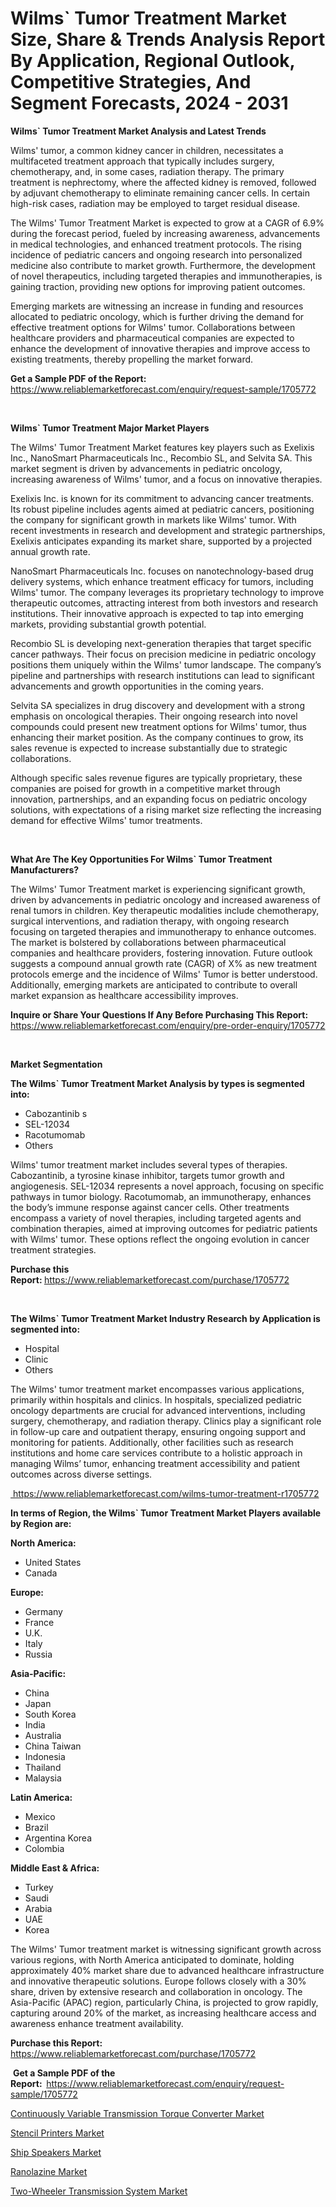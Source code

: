 <p><h1>Wilms` Tumor Treatment Market Size, Share & Trends Analysis Report By Application, Regional Outlook, Competitive Strategies, And Segment Forecasts, 2024 - 2031</h1></p><p><strong>Wilms` Tumor Treatment Market Analysis and Latest Trends</strong></p>
<p><p>Wilms' tumor, a common kidney cancer in children, necessitates a multifaceted treatment approach that typically includes surgery, chemotherapy, and, in some cases, radiation therapy. The primary treatment is nephrectomy, where the affected kidney is removed, followed by adjuvant chemotherapy to eliminate remaining cancer cells. In certain high-risk cases, radiation may be employed to target residual disease. </p><p>The Wilms' Tumor Treatment Market is expected to grow at a CAGR of 6.9% during the forecast period, fueled by increasing awareness, advancements in medical technologies, and enhanced treatment protocols. The rising incidence of pediatric cancers and ongoing research into personalized medicine also contribute to market growth. Furthermore, the development of novel therapeutics, including targeted therapies and immunotherapies, is gaining traction, providing new options for improving patient outcomes. </p><p>Emerging markets are witnessing an increase in funding and resources allocated to pediatric oncology, which is further driving the demand for effective treatment options for Wilms' tumor. Collaborations between healthcare providers and pharmaceutical companies are expected to enhance the development of innovative therapies and improve access to existing treatments, thereby propelling the market forward.</p></p>
<p><strong>Get a Sample PDF of the Report:&nbsp;</strong> <a href="https://www.reliablemarketforecast.com/enquiry/request-sample/1705772?utm_campaign=1159&utm_medium=2&utm_source=Github&utm_content=ia&utm_term=21102024&utm_id=wilms-tumor-treatment">https://www.reliablemarketforecast.com/enquiry/request-sample/1705772</a></p>
<p>&nbsp;</p>
<p><strong>Wilms` Tumor Treatment Major Market Players</strong></p>
<p><p>The Wilms' Tumor Treatment Market features key players such as Exelixis Inc., NanoSmart Pharmaceuticals Inc., Recombio SL, and Selvita SA. This market segment is driven by advancements in pediatric oncology, increasing awareness of Wilms' tumor, and a focus on innovative therapies.</p><p>Exelixis Inc. is known for its commitment to advancing cancer treatments. Its robust pipeline includes agents aimed at pediatric cancers, positioning the company for significant growth in markets like Wilms' tumor. With recent investments in research and development and strategic partnerships, Exelixis anticipates expanding its market share, supported by a projected annual growth rate.</p><p>NanoSmart Pharmaceuticals Inc. focuses on nanotechnology-based drug delivery systems, which enhance treatment efficacy for tumors, including Wilms' tumor. The company leverages its proprietary technology to improve therapeutic outcomes, attracting interest from both investors and research institutions. Their innovative approach is expected to tap into emerging markets, providing substantial growth potential.</p><p>Recombio SL is developing next-generation therapies that target specific cancer pathways. Their focus on precision medicine in pediatric oncology positions them uniquely within the Wilms' tumor landscape. The company’s pipeline and partnerships with research institutions can lead to significant advancements and growth opportunities in the coming years.</p><p>Selvita SA specializes in drug discovery and development with a strong emphasis on oncological therapies. Their ongoing research into novel compounds could present new treatment options for Wilms' tumor, thus enhancing their market position. As the company continues to grow, its sales revenue is expected to increase substantially due to strategic collaborations.</p><p>Although specific sales revenue figures are typically proprietary, these companies are poised for growth in a competitive market through innovation, partnerships, and an expanding focus on pediatric oncology solutions, with expectations of a rising market size reflecting the increasing demand for effective Wilms' tumor treatments.</p></p>
<p>&nbsp;</p>
<p><strong>What Are The Key Opportunities For Wilms` Tumor Treatment Manufacturers?</strong></p>
<p><p>The Wilms' Tumor Treatment market is experiencing significant growth, driven by advancements in pediatric oncology and increased awareness of renal tumors in children. Key therapeutic modalities include chemotherapy, surgical interventions, and radiation therapy, with ongoing research focusing on targeted therapies and immunotherapy to enhance outcomes. The market is bolstered by collaborations between pharmaceutical companies and healthcare providers, fostering innovation. Future outlook suggests a compound annual growth rate (CAGR) of X% as new treatment protocols emerge and the incidence of Wilms' Tumor is better understood. Additionally, emerging markets are anticipated to contribute to overall market expansion as healthcare accessibility improves.</p></p>
<p><strong>Inquire or Share Your Questions If Any Before Purchasing This Report:</strong> <a href="https://www.reliablemarketforecast.com/enquiry/pre-order-enquiry/1705772?utm_campaign=1159&utm_medium=2&utm_source=Github&utm_content=ia&utm_term=21102024&utm_id=wilms-tumor-treatment">https://www.reliablemarketforecast.com/enquiry/pre-order-enquiry/1705772</a></p>
<p>&nbsp;</p>
<p><strong>Market Segmentation</strong></p>
<p><strong>The Wilms` Tumor Treatment Market Analysis by types is segmented into:</strong></p>
<p><ul><li>Cabozantinib s</li><li>SEL-12034</li><li>Racotumomab</li><li>Others</li></ul></p>
<p><p>Wilms' tumor treatment market includes several types of therapies. Cabozantinib, a tyrosine kinase inhibitor, targets tumor growth and angiogenesis. SEL-12034 represents a novel approach, focusing on specific pathways in tumor biology. Racotumomab, an immunotherapy, enhances the body’s immune response against cancer cells. Other treatments encompass a variety of novel therapies, including targeted agents and combination therapies, aimed at improving outcomes for pediatric patients with Wilms' tumor. These options reflect the ongoing evolution in cancer treatment strategies.</p></p>
<p><strong>Purchase this Report:&nbsp;</strong><a href="https://www.reliablemarketforecast.com/purchase/1705772?utm_campaign=1159&utm_medium=2&utm_source=Github&utm_content=ia&utm_term=21102024&utm_id=wilms-tumor-treatment">https://www.reliablemarketforecast.com/purchase/1705772</a></p>
<p>&nbsp;</p>
<p><strong>The Wilms` Tumor Treatment Market Industry Research by Application is segmented into:</strong></p>
<p><ul><li>Hospital</li><li>Clinic</li><li>Others</li></ul></p>
<p><p>The Wilms' tumor treatment market encompasses various applications, primarily within hospitals and clinics. In hospitals, specialized pediatric oncology departments are crucial for advanced interventions, including surgery, chemotherapy, and radiation therapy. Clinics play a significant role in follow-up care and outpatient therapy, ensuring ongoing support and monitoring for patients. Additionally, other facilities such as research institutions and home care services contribute to a holistic approach in managing Wilms’ tumor, enhancing treatment accessibility and patient outcomes across diverse settings.</p></p>
<p><a href="https://www.reliablemarketforecast.com/wilms-tumor-treatment-r1705772?utm_campaign=1159&utm_medium=2&utm_source=Github&utm_content=ia&utm_term=21102024&utm_id=wilms-tumor-treatment">&nbsp;https://www.reliablemarketforecast.com/wilms-tumor-treatment-r1705772</a></p>
<p><strong>In terms of Region, the Wilms` Tumor Treatment Market Players available by Region are:</strong></p>
<p>
    <p> <strong> North America: </strong>
        <ul>
            <li>United States</li>
            <li>Canada</li>
        </ul>
        </p> 
    <p> <strong> Europe: </strong>
        <ul>
            <li>Germany</li>
            <li>France</li>
            <li>U.K.</li>
            <li>Italy</li>
            <li>Russia</li>
        </ul>
        </p> 
    <p> <strong> Asia-Pacific: </strong>
        <ul>
            <li>China</li>
            <li>Japan</li>
            <li>South Korea</li>
            <li>India</li>
            <li>Australia</li>
            <li>China Taiwan</li>
            <li>Indonesia</li>
            <li>Thailand</li>
            <li>Malaysia</li>
        </ul>
        </p> 
    <p> <strong> Latin America: </strong>
        <ul>
            <li>Mexico</li>
            <li>Brazil</li>
            <li>Argentina Korea</li>
            <li>Colombia</li>
        </ul>
        </p> 
    <p> <strong> Middle East & Africa: </strong>
        <ul>
            <li>Turkey</li>
            <li>Saudi</li>
            <li>Arabia</li>
            <li>UAE</li>
            <li>Korea</li>
        </ul>
    </p>
    </p>
<p><p>The Wilms' Tumor treatment market is witnessing significant growth across various regions, with North America anticipated to dominate, holding approximately 40% market share due to advanced healthcare infrastructure and innovative therapeutic solutions. Europe follows closely with a 30% share, driven by extensive research and collaboration in oncology. The Asia-Pacific (APAC) region, particularly China, is projected to grow rapidly, capturing around 20% of the market, as increasing healthcare access and awareness enhance treatment availability.</p></p>
<p><strong>Purchase this Report: </strong><a href="https://www.reliablemarketforecast.com/purchase/1705772?utm_campaign=1159&utm_medium=2&utm_source=Github&utm_content=ia&utm_term=21102024&utm_id=wilms-tumor-treatment">https://www.reliablemarketforecast.com/purchase/1705772</a></p>
<p>&nbsp;<strong>Get a Sample PDF of the Report:&nbsp;&nbsp;</strong><a href="https://www.reliablemarketforecast.com/enquiry/request-sample/1705772?utm_campaign=1159&utm_medium=2&utm_source=Github&utm_content=ia&utm_term=21102024&utm_id=wilms-tumor-treatment">https://www.reliablemarketforecast.com/enquiry/request-sample/1705772</a></p>
<p><strong></strong></p>
<p><p><a href="https://github.com/mickahmaland/Market-Research-Report-List-1/blob/main/continuously-variable-transmission-torque-converter-market.md?utm_campaign=1159&utm_medium=2&utm_source=Github&utm_content=ia&utm_term=21102024&utm_id=wilms-tumor-treatment">Continuously Variable Transmission Torque Converter Market</a></p><p><a href="https://issuu.com/reportprime-2/docs/stencil-printers-market-size-2030.p_094f9652311ee7?utm_campaign=1159&utm_medium=2&utm_source=Github&utm_content=ia&utm_term=21102024&utm_id=wilms-tumor-treatment">Stencil Printers Market</a></p><p><a href="https://issuu.com/reportprime-2/docs/ship-speakers-market-size-2030.pptx_be1cc5e262175f?utm_campaign=1159&utm_medium=2&utm_source=Github&utm_content=ia&utm_term=21102024&utm_id=wilms-tumor-treatment">Ship Speakers Market</a></p><p><a href="https://www.linkedin.com/pulse/ranolazine-market-share-analysis-growth-trends-forecasts-kackf?utm_campaign=1159&utm_medium=2&utm_source=Github&utm_content=ia&utm_term=21102024&utm_id=wilms-tumor-treatment">Ranolazine Market</a></p><p><a href="https://github.com/chantekestenmo/Market-Research-Report-List-1/blob/main/two-wheeler-transmission-system-market.md?utm_campaign=1159&utm_medium=2&utm_source=Github&utm_content=ia&utm_term=21102024&utm_id=wilms-tumor-treatment">Two-Wheeler Transmission System Market</a></p></p>